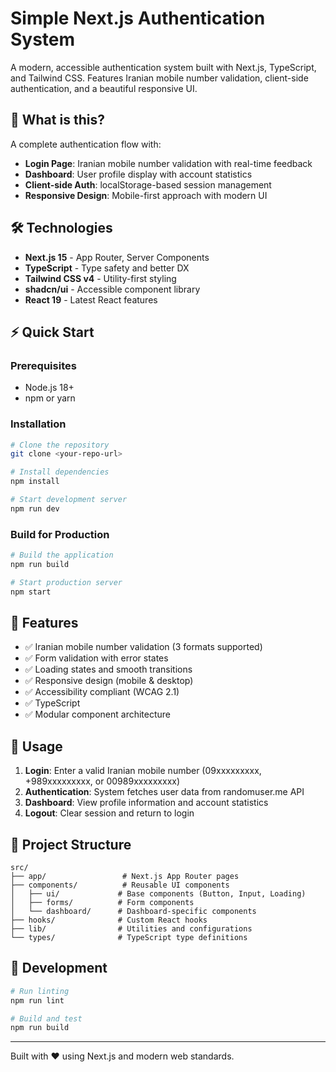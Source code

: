# Simple Next.js Authentication System

A modern, accessible authentication system built with Next.js, TypeScript, and Tailwind CSS. Features Iranian mobile number validation, client-side authentication, and a beautiful responsive UI.

## 🚀 What is this?

A complete authentication flow with:

- **Login Page**: Iranian mobile number validation with real-time feedback
- **Dashboard**: User profile display with account statistics
- **Client-side Auth**: localStorage-based session management
- **Responsive Design**: Mobile-first approach with modern UI

## 🛠️ Technologies

- **Next.js 15** - App Router, Server Components
- **TypeScript** - Type safety and better DX
- **Tailwind CSS v4** - Utility-first styling
- **shadcn/ui** - Accessible component library
- **React 19** - Latest React features

## ⚡ Quick Start

### Prerequisites

- Node.js 18+
- npm or yarn

### Installation

```bash
# Clone the repository
git clone <your-repo-url>

# Install dependencies
npm install

# Start development server
npm run dev
```

### Build for Production

```bash
# Build the application
npm run build

# Start production server
npm start
```

## 📱 Features

- ✅ Iranian mobile number validation (3 formats supported)
- ✅ Form validation with error states
- ✅ Loading states and smooth transitions
- ✅ Responsive design (mobile & desktop)
- ✅ Accessibility compliant (WCAG 2.1)
- ✅ TypeScript
- ✅ Modular component architecture

## 🎯 Usage

1. **Login**: Enter a valid Iranian mobile number (09xxxxxxxxx, +989xxxxxxxxx, or 00989xxxxxxxxx)
2. **Authentication**: System fetches user data from randomuser.me API
3. **Dashboard**: View profile information and account statistics
4. **Logout**: Clear session and return to login

## 📁 Project Structure

```
src/
├── app/                 # Next.js App Router pages
├── components/          # Reusable UI components
│   ├── ui/             # Base components (Button, Input, Loading)
│   ├── forms/          # Form components
│   └── dashboard/      # Dashboard-specific components
├── hooks/              # Custom React hooks
├── lib/                # Utilities and configurations
└── types/              # TypeScript type definitions
```

## 🔧 Development

```bash
# Run linting
npm run lint

# Build and test
npm run build
```

---

Built with ❤️ using Next.js and modern web standards.
